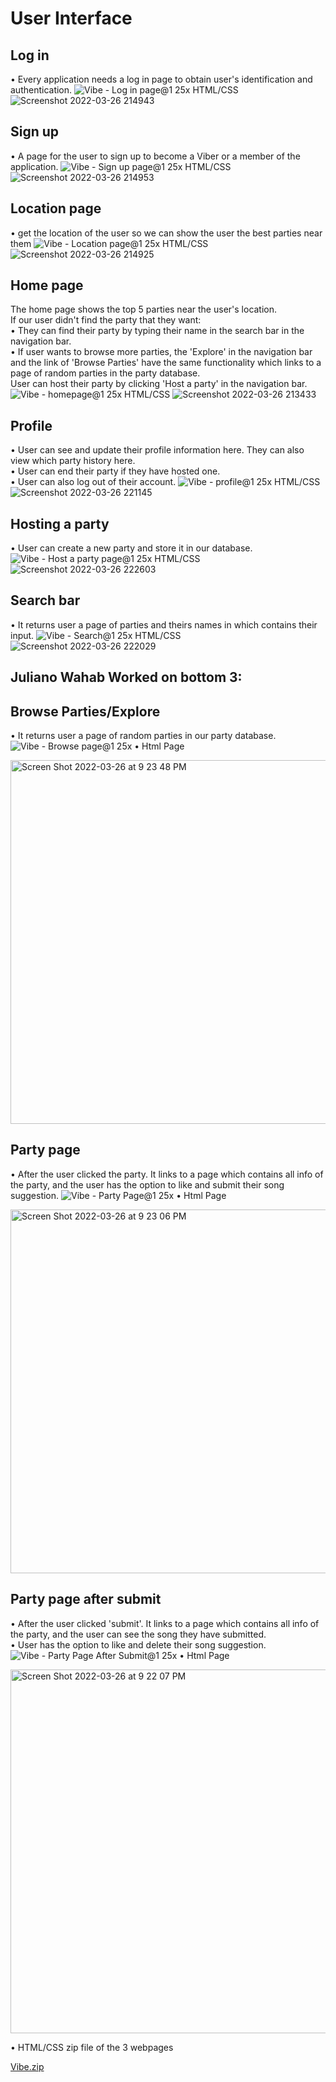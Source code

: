 # User Interface
## Log in 
• Every application needs a log in page to obtain user's identification and authentication.
![Vibe - Log in page@1 25x](https://user-images.githubusercontent.com/71384413/159188337-d8a86023-e357-437a-9f13-1bad72c1c49f.png)
HTML/CSS
![Screenshot 2022-03-26 214943](https://user-images.githubusercontent.com/71384413/160263243-748596fb-7f64-4ca2-8947-6f9ca386d6db.jpg)


## Sign up
• A page for the user to sign up to become a Viber or a member of the application.
![Vibe - Sign up page@1 25x](https://user-images.githubusercontent.com/71384413/158908060-212e9be3-9fea-44a7-b1e0-39b31088842e.png)
HTML/CSS
![Screenshot 2022-03-26 214953](https://user-images.githubusercontent.com/71384413/160263208-97578d72-25ce-4159-be2d-e69ffca177dc.jpg)

## Location page
• get the location of the user so we can show the user the best parties near them
![Vibe - Location page@1 25x](https://user-images.githubusercontent.com/71384413/159186970-3682bbfa-2ab0-4188-ae81-c37cd1085dea.png)
HTML/CSS
![Screenshot 2022-03-26 214925](https://user-images.githubusercontent.com/71384413/160263199-c855e159-1eee-49c3-995e-aae2f2f2dd64.jpg)

## Home page
The home page shows the top 5 parties near the user's location.
<br>
If our user didn't find the party that they want: <br>
• They can find their party by typing their name in the search bar in the navigation bar. <br>
• If user wants to browse more parties, the 'Explore' in the navigation bar and the link of 'Browse Parties' have the same functionality which links to a page of random parties in the party database.
<br>
User can host their party by clicking 'Host a party' in the navigation bar. 
![Vibe - homepage@1 25x](https://user-images.githubusercontent.com/71384413/159187039-82a96782-ae80-4c67-91dd-ed4526f1c4d5.png)
HTML/CSS
![Screenshot 2022-03-26 213433](https://user-images.githubusercontent.com/71384413/160263408-07567bc5-bc2e-4d8f-9a99-565cddb4b944.jpg)

## Profile
• User can see and update their profile information here. They can also view which party history here.
<br>
• User can end their party if they have hosted one.
<br>
• User can also log out of their account.
![Vibe - profile@1 25x](https://user-images.githubusercontent.com/71384413/159187605-530843f7-5f6b-4f96-bf77-f5772e8ca411.png)
HTML/CSS
![Screenshot 2022-03-26 221145](https://user-images.githubusercontent.com/71384413/160264244-ea515d09-cb5d-47d2-a7a3-46c31a6b9306.jpg)


## Hosting a party
• User can create a new party and store it in our database.
![Vibe - Host a party page@1 25x](https://user-images.githubusercontent.com/71384413/159187671-94da66c1-632b-4920-8aca-7e39d2a811f1.png)
HTML/CSS
![Screenshot 2022-03-26 222603](https://user-images.githubusercontent.com/71384413/160264299-63215454-0571-4e30-b2b9-2bcad950b5f3.jpg)

## Search bar
• It returns user a page of parties and theirs names in which contains their input.
![Vibe - Search@1 25x](https://user-images.githubusercontent.com/71384413/159187786-658a10c1-216e-4ef5-8365-6ef60c138ec9.png)
HTML/CSS
![Screenshot 2022-03-26 222029](https://user-images.githubusercontent.com/71384413/160264340-5853ee16-360d-4302-bfd6-d33588467bfe.jpg)


## Juliano Wahab Worked on bottom 3:
## Browse Parties/Explore
• It returns user a page of random parties in our party database.
![Vibe - Browse page@1 25x](https://user-images.githubusercontent.com/71384413/159188202-d2a6f01d-3f36-42b1-827d-f651c8c0703d.png)
• Html Page

<img width="582" alt="Screen Shot 2022-03-26 at 9 23 48 PM" src="https://user-images.githubusercontent.com/99213259/160262726-89bef80c-d486-4686-b1b6-1f8b091e5587.png">


## Party page
• After the user clicked the party. It links to a page which contains all info of the party, and the user has the option to like and submit their song suggestion.
![Vibe - Party Page@1 25x](https://user-images.githubusercontent.com/71384413/159188173-6178c50a-6575-4628-8d5c-0d445103f35b.png)
• Html Page

<img width="582" alt="Screen Shot 2022-03-26 at 9 23 06 PM" src="https://user-images.githubusercontent.com/99213259/160262710-21378a79-5abd-4eb5-9733-87d18c4128e7.png">


## Party page after submit
• After the user clicked 'submit'. It links to a page which contains all info of the party, and the user can see the song they have submitted. <br>
• User has the option to like and delete their song suggestion.
![Vibe - Party Page After Submit@1 25x](https://user-images.githubusercontent.com/71384413/159188177-707a0ee9-a9e4-46d7-8541-da00253d5608.png)
• Html Page

<img width="582" alt="Screen Shot 2022-03-26 at 9 22 07 PM" src="https://user-images.githubusercontent.com/99213259/160262734-7977c45e-d697-4a28-afb8-876cb9a3ad1b.png">


• HTML/CSS zip file of the 3 webpages


[Vibe.zip](https://github.com/ieongch0106/vibe/files/8356644/Vibe.zip)



